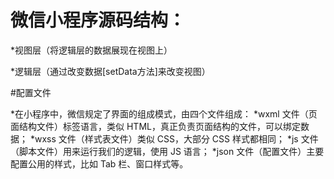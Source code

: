 # 微信小程序源码结构：

 *视图层（将逻辑层的数据展现在视图上）
 
 *逻辑层（通过改变数据[setData方法]来改变视图）
 
#配置文件

 *在小程序中，微信规定了界面的组成模式，由四个文件组成：
 *wxml 文件（页面结构文件）标签语言，类似 HTML，真正负责页面结构的文件，可以绑定数据；
 *wxss 文件（样式表文件）类似 CSS，大部分 CSS 样式都相同；
 *js 文件（脚本文件）用来运行我们的逻辑，使用 JS 语言；
 *json 文件（配置文件）主要配置公用的样式，比如 Tab 栏、窗口样式等。

